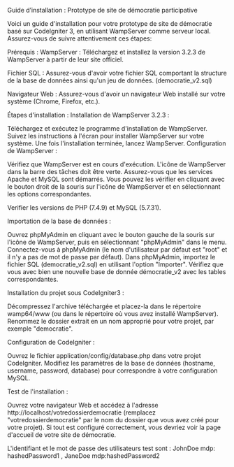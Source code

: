 Guide d’installation : Prototype de site de démocratie participative

Voici un guide d'installation pour votre prototype de site de démocratie basé sur CodeIgniter 3, en utilisant WampServer comme serveur local. Assurez-vous de suivre attentivement ces étapes:

Prérequis :
WampServer : Téléchargez et installez la version 3.2.3 de WampServer à partir de leur site officiel.

Fichier SQL : Assurez-vous d'avoir votre fichier SQL comportant la structure de la base de données ainsi qu'un jeu de données. (democratie_v2.sql)

Navigateur Web : Assurez-vous d'avoir un navigateur Web installé sur votre système (Chrome, Firefox, etc.).

Étapes d'installation :
Installation de WampServer 3.2.3 :

Téléchargez et exécutez le programme d'installation de WampServer.
Suivez les instructions à l'écran pour installer WampServer sur votre système.
Une fois l'installation terminée, lancez WampServer.
Configuration de WampServer :

Vérifiez que WampServer est en cours d'exécution. L'icône de WampServer dans la barre des tâches doit être verte.
Assurez-vous que les services Apache et MySQL sont démarrés. Vous pouvez les vérifier en cliquant avec le bouton droit de la souris sur l'icône de WampServer et en sélectionnant les options correspondantes.

Verifier les versions de PHP (7.4.9) et MySQL (5.7.31).

Importation de la base de données :

Ouvrez phpMyAdmin en cliquant avec le bouton gauche de la souris sur l'icône de WampServer, puis en sélectionnant "phpMyAdmin" dans le menu.
Connectez-vous à phpMyAdmin (le nom d'utilisateur par défaut est "root" et il n'y a pas de mot de passe par défaut).
Dans phpMyAdmin, importez le fichier SQL (democratie_v2.sql) en utilisant l'option "Importer". Vérifiez que vous avec bien une nouvelle base de donnée démocratie_v2 avec les tables correspondantes.


Installation du projet sous CodeIgniter3 :

Décompressez l'archive téléchargée et placez-la dans le répertoire wamp64/www (ou dans le répertoire où vous avez installé WampServer).
Renommez le dossier extrait en un nom approprié pour votre projet, par exemple "democratie".

Configuration de CodeIgniter :

Ouvrez le fichier application/config/database.php dans votre projet CodeIgniter.
Modifiez les paramètres de la base de données (hostname, username, password, database) pour correspondre à votre configuration MySQL.

Test de l'installation :

Ouvrez votre navigateur Web et accédez à l'adresse http://localhost/votredossierdemocratie (remplacez "votredossierdemocratie" par le nom du dossier que vous avez créé pour votre projet).
Si tout est configuré correctement, vous devriez voir la page d'accueil de votre site de démocratie.

L'identifiant et le mot de passe des utilisateurs test sont :
JohnDoe mdp: hashedPassword1 , JaneDoe mdp:hashedPassword2
